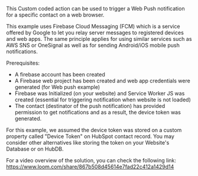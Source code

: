 This Custom coded action can be used to trigger a Web Push notification for a specific contact on a web browser.

This example uses Firebase Cloud Messaging (FCM) which is a service offered by Google to let you relay server messages to registered devices and web apps. The same principle applies for using similar services such as AWS SNS or OneSignal as well as for sending Android/iOS mobile push notifications.

Prerequisites:

- A firebase account has been created
- A Firebase web project has been created and web app credentials were generated (for Web push example)
- Firebase was Initialized (on your website) and Service Worker JS was created (essential for triggering notification when website is not loaded)
- The contact (destinator of the push notification) has provided permission to get notifications and as a result, the device token was generated.

For this example, we assumed the device token was stored on a custom property called "Device Token" on HubSpot contact record. You may consider other alternatives like storing the token on your Website's Database or on HubDB.

For a video overview of the solution, you can check the following link: https://www.loom.com/share/867b508d45614e7fad22c412a1429d14
